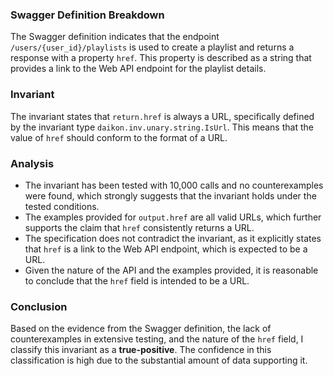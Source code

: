 ### Swagger Definition Breakdown
The Swagger definition indicates that the endpoint `/users/{user_id}/playlists` is used to create a playlist and returns a response with a property `href`. This property is described as a string that provides a link to the Web API endpoint for the playlist details.

### Invariant
The invariant states that `return.href` is always a URL, specifically defined by the invariant type `daikon.inv.unary.string.IsUrl`. This means that the value of `href` should conform to the format of a URL.

### Analysis
- The invariant has been tested with 10,000 calls and no counterexamples were found, which strongly suggests that the invariant holds under the tested conditions.
- The examples provided for `output.href` are all valid URLs, which further supports the claim that `href` consistently returns a URL.
- The specification does not contradict the invariant, as it explicitly states that `href` is a link to the Web API endpoint, which is expected to be a URL.
- Given the nature of the API and the examples provided, it is reasonable to conclude that the `href` field is intended to be a URL.

### Conclusion
Based on the evidence from the Swagger definition, the lack of counterexamples in extensive testing, and the nature of the `href` field, I classify this invariant as a **true-positive**. The confidence in this classification is high due to the substantial amount of data supporting it.
